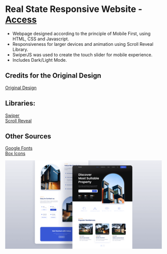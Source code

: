 # Real State Responsive Website - [Access](https://igormjalves.github.io/responsive-realestate-website/)

- Webpage designed according to the principle of Mobile First, using HTML, CSS and Javascript.  
- Responsiveness for larger devices and animation using Scroll Reveal Library.  
- SwiperJS was used to create the touch slider for mobile experience.  
- Includes Dark/Light Mode.

## Credits for the Original Design

[Original Design](https://dribbble.com/shots/16603527-Homyz-Property-Landing-Page-Website)

## Libraries:

[Swiper](https://swiperjs.com/)  
[Scroll Reveal](https://scrollrevealjs.org/)

## Other Sources

[Google Fonts](https://fonts.google.com/)  
[Box Icons](https://boxicons.com/)  
  
![preview img](/preview.png)
